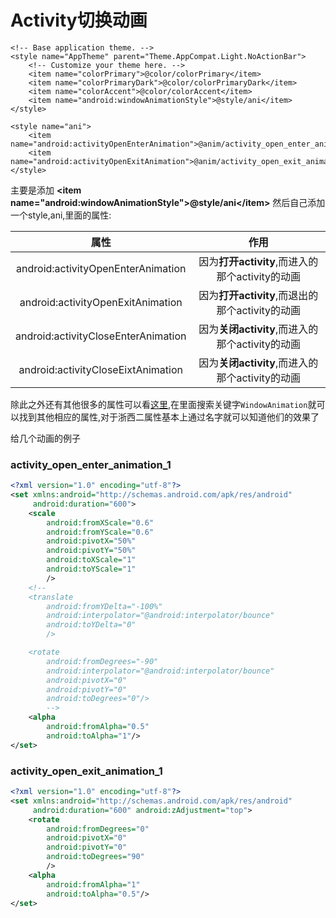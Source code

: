 # Activity切换动画 #
	<!-- Base application theme. -->
	<style name="AppTheme" parent="Theme.AppCompat.Light.NoActionBar">
		<!-- Customize your theme here. -->
		<item name="colorPrimary">@color/colorPrimary</item>
		<item name="colorPrimaryDark">@color/colorPrimaryDark</item>
		<item name="colorAccent">@color/colorAccent</item>
		<item name="android:windowAnimationStyle">@style/ani</item>
	</style>

	<style name="ani">
		<item name="android:activityOpenEnterAnimation">@anim/activity_open_enter_animation_1</item>
		<item name="android:activityOpenExitAnimation">@anim/activity_open_exit_animation_1</item>
	</style>
>
主要是添加 **\<item name="android:windowAnimationStyle">@style/ani\</item>**
然后自己添加一个style,ani,里面的属性:

属性|作用
:-:|:-:
android:activityOpenEnterAnimation|因为**打开activity**,而进入的那个activity的动画
android:activityOpenExitAnimation|因为**打开activity**,而退出的那个activity的动画
android:activityCloseEnterAnimation|因为**关闭activity**,而进入的那个activity的动画
android:activityCloseEixtAnimation|因为**关闭activity**,而进入的那个activity的动画
除此之外还有其他很多的属性可以看[这里](https://developer.android.com/intl/zh-cn/reference/android/R.styleable.html#WindowAnimation),在里面搜索关键字`WindowAnimation`就可以找到其他相应的属性,对于浙西二属性基本上通过名字就可以知道他们的效果了

给几个动画的例子
### activity_open_enter_animation_1 ###
```xml
<?xml version="1.0" encoding="utf-8"?>
<set xmlns:android="http://schemas.android.com/apk/res/android"
     android:duration="600">
	<scale
		android:fromXScale="0.6"
		android:fromYScale="0.6"
		android:pivotX="50%"
		android:pivotY="50%"
		android:toXScale="1"
		android:toYScale="1"
		/>
	<!--
	<translate
		android:fromYDelta="-100%"
		android:interpolator="@android:interpolator/bounce"
		android:toYDelta="0"
		/>

	<rotate
		android:fromDegrees="-90"
		android:interpolator="@android:interpolator/bounce"
		android:pivotX="0"
		android:pivotY="0"
		android:toDegrees="0"/>
		-->
	<alpha
		android:fromAlpha="0.5"
		android:toAlpha="1"/>
</set>
```
### activity_open_exit_animation_1 ###
```xml
<?xml version="1.0" encoding="utf-8"?>
<set xmlns:android="http://schemas.android.com/apk/res/android"
     android:duration="600" android:zAdjustment="top">
	<rotate
		android:fromDegrees="0"
		android:pivotX="0"
		android:pivotY="0"
		android:toDegrees="90"
		/>
	<alpha
		android:fromAlpha="1"
		android:toAlpha="0.5"/>
</set>
```
